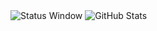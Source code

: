 <img src="https://github.com/user-attachments/assets/246b111a-7dc8-4b9c-bd77-27539573e91a" alt="Status Window"/>

<img src="https://github-readme-stats.vercel.app/api/top-langs/?username=EbadShelby&theme=github_dark&hide_border=false&include_all_commits=true&count_private=true&layout=compact" alt="GitHub Stats" />











